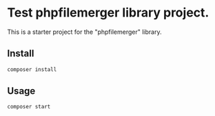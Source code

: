 # Test phpfilemerger library project.

This is a starter project for the "phpfilemerger" library.

## Install
``` bash
composer install
```

## Usage

``` bash
composer start
```
